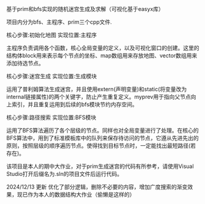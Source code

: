 基于prim和bfs实现的随机迷宫生成及求解（可视化基于easyx库）

项目内分为bfs、主程序、prim三个cpp文件.

核心步骤:初始化地图
实现位置:主程序

主程序负责调用各个函数，核心全局变量的定义，以及可视化窗口的创建。这里的结构体block用来表示每个节点的坐标、map数组用来存放地图、vector数组用来添加待选节点。

核心步骤:迷宫生成
实现位置:生成模块

运用了普利姆算法生成迷宫，并且使用extern(声明变量)和static(将变量改为internal链接属性)的两个关键字，防止产生重复定义。myprev用于指向父节点向上索引，并且重复运用到后续的bfs模块节约内存空间。

核心步骤:路径搜索
实现位置:BFS模块

运用了BFS算法遍历了各个层级的节点。同样也对全局变量进行了处理。在核心的BFS算法中，用到了标准模板库中的队列来保存待访问的节点，它遵从先进先出的原则，按照层级的顺序遍历节点。使得找到目标节点时，一定能找出最短路径(若存在)。


该项目是本人的期中大作业，对于prim生成迷宫的代码有所参考，请使用Visual Studio打开后缀名为.sln的项目文件后运行代码。

2024/12/13 更新
优化了部分逻辑，删除不必要的内容，增加广度搜索的渐变效果，现已作为本人的数据结构大作业（偷懒是这样的）
